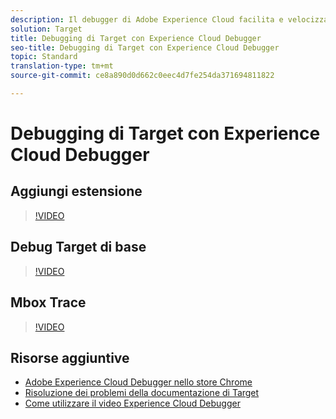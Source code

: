 ```yaml
---
description: Il debugger di Adobe Experience Cloud facilita e velocizza la comprensione dell'implementazione di Target. Puoi visualizzare rapidamente la configurazione della libreria, esaminare le richieste per verificare che i parametri personalizzati vengano passati correttamente, attivare la registrazione della console e disattivare tutte le richieste Target. Autenticati in Experience Cloud per utilizzare lo strumento Mbox Trace ed esaminare le tue attività, i requisiti del pubblico e il tuo profilo visitatore.
solution: Target
title: Debugging di Target con Experience Cloud Debugger
seo-title: Debugging di Target con Experience Cloud Debugger
topic: Standard
translation-type: tm+mt
source-git-commit: ce8a890d0d662c0eec4d7fe254da371694811822

---
```



# Debugging di Target con Experience Cloud Debugger

## Aggiungi estensione

>[!VIDEO](https://video.tv.adobe.com/v/23114/?quality=12&captions=ita)

## Debug Target di base

>[!VIDEO](https://video.tv.adobe.com/v/23115/?quality=12&captions=ita)

## Mbox Trace

>[!VIDEO](https://video.tv.adobe.com/v/23113/?quality=12&captions=ita)

## Risorse aggiuntive

+ [Adobe Experience Cloud Debugger nello store Chrome](https://chrome.google.com/webstore/detail/adobe-experience-cloud-de/ocdmogmohccmeicdhlhhgepeaijenapj?hl=en)
+ [Risoluzione dei problemi della documentazione di Target](/help/r-troubleshooting-target/troubleshooting-target.md)
+ [Come utilizzare il video Experience Cloud Debugger](https://helpx.adobe.com/marketing-cloud-core/kt/using/experience-cloud-debugger-feature-video-use.html)
